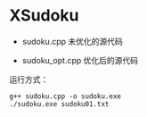 # XSudoku

- sudoku.cpp 未优化的源代码

- sudoku_opt.cpp 优化后的源代码

运行方式：

```
g++ sudoku.cpp -o sudoku.exe
./sudoku.exe sudoku01.txt
```